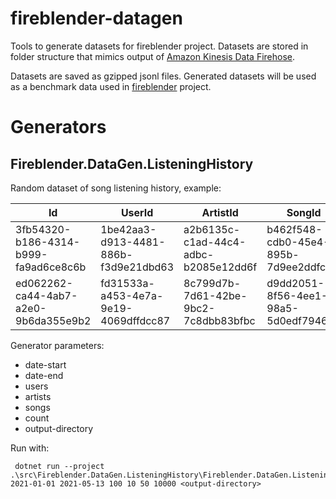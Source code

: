 # fireblender-datagen

Tools to generate datasets for fireblender project. Datasets are stored in folder structure that mimics output of [Amazon Kinesis Data Firehose](https://docs.aws.amazon.com/firehose/latest/dev/what-is-this-service.html).

Datasets are saved as gzipped jsonl files. Generated datasets will be used as a benchmark data used in [fireblender](https://github.com/rafalkozik/fireblender) project.

# Generators

## Fireblender.DataGen.ListeningHistory

Random dataset of song listening history, example:

|Id|UserId|ArtistId|SongId|Timestamp|
|--|------|--------|------|---------|
|3fb54320-b186-4314-b999-fa9ad6ce8c6b|1be42aa3-d913-4481-886b-f3d9e21dbd63|a2b6135c-c1ad-44c4-adbc-b2085e12dd6f|b462f548-cdb0-45e4-895b-7d9ee2ddfc6b|2021-08-30T12:36:47Z|
|ed062262-ca44-4ab7-a2e0-9b6da355e9b2|fd31533a-a453-4e7a-9e19-4069dffdcc87|8c799d7b-7d61-42be-9bc2-7c8dbb83bfbc|d9dd2051-8f56-4ee1-98a5-5d0edf794688|2021-08-30T12:38:47Z|

Generator parameters:
- date-start
- date-end
- users
- artists
- songs
- count
- output-directory

Run with:

```
 dotnet run --project .\src\Fireblender.DataGen.ListeningHistory\Fireblender.DataGen.ListeningHistory.csproj 2021-01-01 2021-05-13 100 10 50 10000 <output-directory>
```